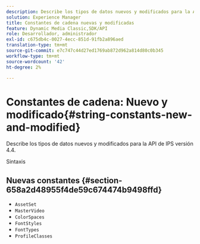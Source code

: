 ```yaml
---
description: Describe los tipos de datos nuevos y modificados para la API de IPS versión 4.4.
solution: Experience Manager
title: Constantes de cadena nuevas y modificadas
feature: Dynamic Media Classic,SDK/API
role: Desarrollador, administrador
exl-id: c675db4c-0027-4ecc-851d-91fb2a896aed
translation-type: tm+mt
source-git-commit: e7c747c44d27ed1769ab872d962a814d80c0b345
workflow-type: tm+mt
source-wordcount: '42'
ht-degree: 2%

---
```


# Constantes de cadena: Nuevo y modificado{#string-constants-new-and-modified}

Describe los tipos de datos nuevos y modificados para la API de IPS versión 4.4.

Sintaxis

## Nuevas constantes {#section-658a2d48955f4de59c674474b9498ffd}

* `AssetSet`
* `MasterVideo`
* `ColorSpaces`
* `FontStyles`
* `FontTypes`
* `ProfileClasses`

<!--
Note: Can't tell from original docs if these are new or changes. Calling 'em new by default.
-->
